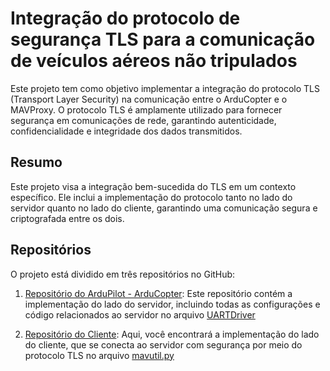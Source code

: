 # Integração do protocolo de segurança TLS para a comunicação de veículos aéreos não tripulados

Este projeto tem como objetivo implementar a integração do protocolo TLS (Transport Layer Security) na comunicação entre o ArduCopter e o MAVProxy. O protocolo TLS é amplamente utilizado para fornecer segurança em comunicações de rede, garantindo autenticidade, confidencialidade e integridade dos dados transmitidos.

## Resumo

Este projeto visa a integração bem-sucedida do TLS em um contexto específico. Ele inclui a implementação do protocolo tanto no lado do servidor quanto no lado do cliente, garantindo uma comunicação segura e criptografada entre os dois.

## Repositórios

O projeto está dividido em três repositórios no GitHub:

1. [Repositório do ArduPilot - ArduCopter](https://github.com/BeaComp/ardupilot-implementation-TLS): Este repositório contém a implementação do lado do servidor, incluindo todas as configurações e código relacionados ao servidor no arquivo [UARTDriver](https://github.com/BeaComp/ardupilot-implementation-TLS/blob/master/libraries/AP_HAL_SITL/UARTDriver.cpp)


2. [Repositório do Cliente](https://github.com/BeaComp/pymavlink-implementation-TLS): Aqui, você encontrará a implementação do lado do cliente, que se conecta ao servidor com segurança por meio do protocolo TLS no arquivo [mavutil.py](https://github.com/BeaComp/pymavlink-implementation-TLS/blob/master/mavutil.py)
